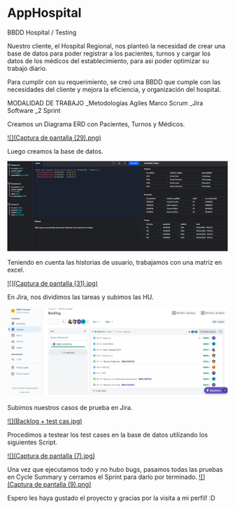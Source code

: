 # AppHospital
BBDD Hospital / Testing

Nuestro cliente, el Hospital Regional, nos planteó la necesidad de crear una base de datos para poder registrar a los pacientes, turnos y cargar los datos de los médicos del establecimiento, para asi poder optimizar su trabajo diario. 

Para cumplir con su requerimiento, se creó una BBDD que cumple con las necesidades del cliente y mejora la eficiencia, y organización del hospital. 

MODALIDAD DE TRABAJO
_Metodologías Agiles Marco Scrum
_Jira Software
_2 Sprint

Creamos un Diagrama ERD con Pacientes, Turnos y Médicos. 

[![](Captura de pantalla (29).png)]()

Luego creamos la base de datos.

[![](BBDD.jpg)]()

Teniendo en cuenta las historias de usuario, trabajamos con una matriz en excel.

[![](Captura de pantalla (31).jpg)]()

En Jira, nos dividimos las tareas y subimos las HU.

[![](Backlog.jpg)]()

Subimos nuestros casos de prueba en Jira.

[![](Backlog + test cas.jpg)]()

Procedimos a testear los test cases en la base de datos utilizando los siguientes Script.

[![](Captura de pantalla (7).jpg)]()

Una vez que ejecutamos todo y no hubo bugs, pasamos todas las pruebas en Cycle Summary y cerramos el Sprint para darlo por terminado.
[![](Captura de pantalla (9).png)]()

Espero les haya gustado el proyecto y gracias por la visita a mi perfil! :D 
